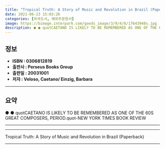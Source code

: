 ```yaml
---
title: "Tropical Truth: A Story of Music and Revolution in Brazil (Paperback)"
date: 2021-06-23 15:03:26
categories: [외국도서, 해외주문원서]
image: https://bimage.interpark.com/goods_image/3/9/4/8/17643948s.jpg
description: ● ● quotCAETANO IS LIKELY TO BE REMEMBERED AS ONE OF THE 60S GREAT COMPOSERS, PERIOD.quot-NEW YORK TIMES BOOK REVIEW
---
```


## **정보**

- **ISBN : 0306812819**
- **출판사 : Perseus Books Group**
- **출판일 : 20031001**
- **저자 : Veloso, Caetano/ Einzig, Barbara**

------



## **요약**

●  ●  quotCAETANO IS LIKELY TO BE REMEMBERED AS ONE OF THE 60S GREAT COMPOSERS, PERIOD.quot-NEW YORK TIMES BOOK REVIEW

------



------


Tropical Truth: A Story of Music and Revolution in Brazil (Paperback) 

------


